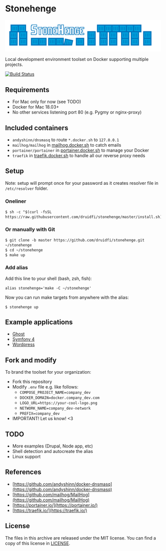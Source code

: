 # Stonehenge

![Stonehenge logo](logos/stonehenge_logo_wide.svg)

Local development environment toolset on Docker supporting multiple projects.

[![Build Status](https://travis-ci.org/druidfi/stonehenge.svg?branch=master)](https://travis-ci.org/druidfi/stonehenge)

## Requirements

- For Mac only for now (see TODO)
- Docker for Mac 18.03+
- No other services listening port 80 (e.g. Pygmy or nginx-proxy)

## Included containers

- `andyshinn/dnsmasq` to route `*.docker.sh` to `127.0.0.1`
- `mailhog/mailhog` in [mailhog.docker.sh](http://mailhog.docker.sh) to catch emails
- `portainer/portainer` in [portainer.docker.sh](http://portainer.docker.sh) to manage your Docker
- `traefik` in [traefik.docker.sh](http://traefik.docker.sh) to handle all our reverse proxy needs

## Setup

Note: setup will prompt once for your password as it creates resolver file in `/etc/resolver` folder.

### Oneliner

```
$ sh -c "$(curl -fsSL https://raw.githubusercontent.com/druidfi/stonehenge/master/install.sh)"
```

### Or manually with Git

```
$ git clone -b master https://github.com/druidfi/stonehenge.git ~/stonehenge
$ cd ~/stonehenge
$ make up
```

### Add alias

Add this line to your shell (bash, zsh, fish):

```
alias stonehenge='make -C ~/stonehenge'
```

Now you can run make targets from anywhere with the alias:

```
$ stonehenge up
```

## Example applications

- [Ghost](examples/ghost/README.md)
- [Symfony 4](examples/symfony/README.md)
- [Wordpress](examples/wordpress/README.md)

## Fork and modify

To brand the toolset for your organization:

- Fork this repository
- Modify `.env` file e.g. like follows:
  - `COMPOSE_PROJECT_NAME=company_dev`
  - `DOCKER_DOMAIN=docker.company_dev.com`
  - `LOGO_URL=https://your-cool-logo.png`
  - `NETWORK_NAME=company_dev-network`
  - `PREFIX=company_dev`
- IMPORTANT! Let us know! <3

## TODO

- More examples (Drupal, Node app, etc)
- Shell detection and autocreate the alias
- Linux support

## References

- [https://github.com/andyshinn/docker-dnsmasq](https://github.com/andyshinn/docker-dnsmasq)
- [https://github.com/mailhog/MailHog](https://github.com/mailhog/MailHog)
- [https://portainer.io/](https://portainer.io/)
- [https://traefik.io/](https://traefik.io/)

## License

The files in this archive are released under the MIT license. You can find a copy of this license in [LICENSE](LICENSE).
